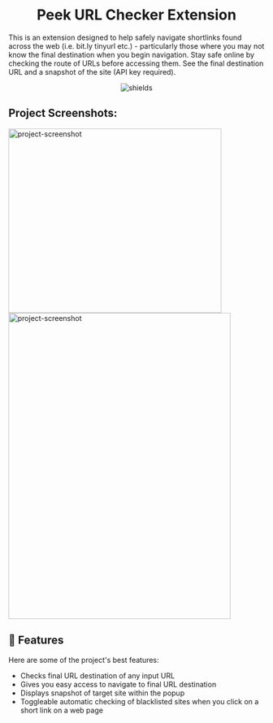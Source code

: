 <h1 align="center" id="title">Peek URL Checker Extension</h1>

<p id="description">This is an extension designed to help safely navigate shortlinks found across the web (i.e. bit.ly tinyurl etc.) - particularly those where you may not know the final destination when you begin navigation. Stay safe online by checking the route of URLs before accessing them. See the final destination URL and a snapshot of the site (API key required).</p>

<p align="center"><img src="https://img.shields.io/badge/peek-url_checker-orange" alt="shields"></p>

<h2>Project Screenshots:</h2>

<img src="https://i.imgur.com/KbrSd81.png" alt="project-screenshot" width="419" height="363/">

<img src="https://i.imgur.com/Z5qXoLX.png" alt="project-screenshot" width="437" height="603/">

  
  
<h2>🧐 Features</h2>

Here are some of the project's best features:

*   Checks final URL destination of any input URL
*   Gives you easy access to navigate to final URL destination
*   Displays snapshot of target site within the popup
*   Toggleable automatic checking of blacklisted sites when you click on a short link on a web page

